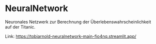 # NeuralNetwork

Neuronales Netzwerk zur Berechnung der Überlebenswahrscheinlichkeit auf der Titanic.

Link: https://tobiarnold-neuralnetwork-main-fio4nq.streamlit.app/
